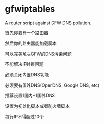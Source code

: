 gfwiptables
===========

A router script against GFW DNS pollution.

首先你要有一个路由器

然后你的路由器能加载脚本

可以完美解决GFW的DNS污染问题

不能解决IP封锁问题

必须关闭内置DNS功能

必须要有国外DNS(OpenDNS, Google DNS, etc)

推荐设置1国内+1国外DNS

设置为初始化脚本或者防火墙脚本

每行IP不得超过10个
